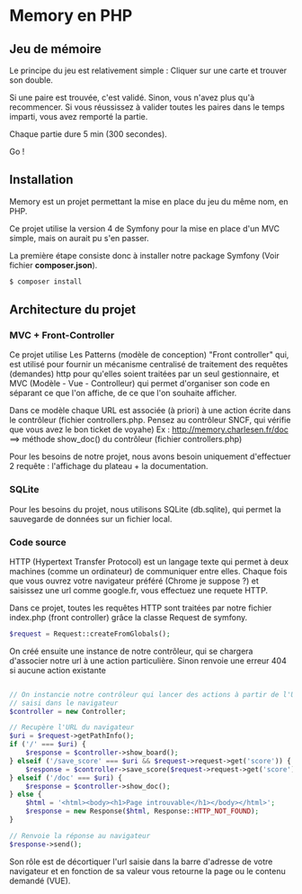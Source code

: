 # Memory en PHP

## Jeu de mémoire
Le principe du jeu est relativement simple : Cliquer sur une carte et trouver son double.

Si une paire est trouvée, c'est validé. Sinon, vous n'avez plus qu'à recommencer.
Si vous réussissez à valider toutes les paires dans le temps imparti, vous avez remporté la partie.

Chaque partie dure 5 min (300 secondes).

Go !


## Installation

Memory est un projet permettant la mise en place du jeu du même nom, en PHP.

Ce projet utilise la version 4 de Symfony pour la mise en place d'un MVC simple, mais on aurait pu s'en passer.

La première étape consiste donc à installer notre package Symfony (Voir fichier **composer.json**).

```bash
$ composer install
```


## Architecture du projet
### MVC + Front-Controller
Ce projet utilise Les Patterns (modèle de conception) "Front controller" qui, est utilisé pour fournir un mécanisme centralisé de traitement
des requêtes (demandes) http pour qu'elles soient traitées par un seul gestionnaire, et MVC (Modèle - Vue - Controlleur) qui permet d'organiser son code
en séparant ce que l'on affiche, de ce que l'on souhaite afficher.

Dans ce modèle chaque URL est associée (à priori) à une action écrite dans le contrôleur (fichier controllers.php. Pensez au contrôleur SNCF, qui vérifie que vous avez le bon ticket de voyahe)
Ex : http://memory.charlesen.fr/doc ==> méthode show_doc() du contrôleur (fichier controllers.php)

Pour les besoins de notre projet, nous avons besoin uniquement d'effectuer 2 requête : l'affichage du plateau + la documentation.

### SQLite
Pour les besoins du projet, nous utilisons SQLite (db.sqlite), qui permet la sauvegarde de données sur un fichier local.


### Code source
HTTP (Hypertext Transfer Protocol) est un langage texte qui permet à deux machines (comme un ordinateur) de communiquer entre elles.
Chaque fois que vous ouvrez votre navigateur préféré (Chrome je suppose ?) et saisissez une url comme google.fr, vous effectuez une requete HTTP.

Dans ce projet, toutes les requêtes HTTP sont traitées par notre fichier index.php (front controller) grâce la classe Request de symfony.
```php
$request = Request::createFromGlobals();
```

On créé ensuite une instance de notre contrôleur, qui se chargera d'associer notre url à une action particulière. Sinon renvoie une erreur 404 si aucune action existante
```php

// On instancie notre contrôleur qui lancer des actions à partir de l'URL
// saisi dans le navigateur
$controller = new Controller;

// Recupère l'URL du navigateur
$uri = $request->getPathInfo();
if ('/' === $uri) {
    $response = $controller->show_board();
} elseif ('/save_score' === $uri && $request->request->get('score')) {
    $response = $controller->save_score($request->request->get('score'));
} elseif ('/doc' === $uri) {
    $response = $controller->show_doc();
} else {
    $html = '<html><body><h1>Page introuvable</h1></body></html>';
    $response = new Response($html, Response::HTTP_NOT_FOUND);
}

// Renvoie la réponse au navigateur
$response->send();

```

Son rôle est de décortiquer l'url saisie dans la barre d'adresse de votre navigateur et en fonction de sa valeur vous retourne la page ou le contenu demandé (VUE).
